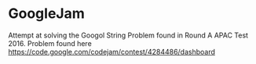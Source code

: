 # GoogleJam
Attempt at solving the Googol String Problem found in Round A APAC Test 2016. Problem found here https://code.google.com/codejam/contest/4284486/dashboard
